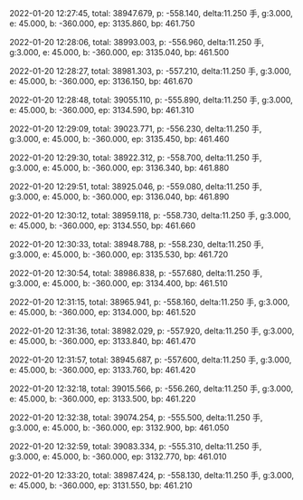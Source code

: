 2022-01-20 12:27:45, total: 38947.679, p: -558.140, delta:11.250 手, g:3.000, e: 45.000, b: -360.000, ep: 3135.860, bp: 461.750

2022-01-20 12:28:06, total: 38993.003, p: -556.960, delta:11.250 手, g:3.000, e: 45.000, b: -360.000, ep: 3135.040, bp: 461.500

2022-01-20 12:28:27, total: 38981.303, p: -557.210, delta:11.250 手, g:3.000, e: 45.000, b: -360.000, ep: 3136.150, bp: 461.670

2022-01-20 12:28:48, total: 39055.110, p: -555.890, delta:11.250 手, g:3.000, e: 45.000, b: -360.000, ep: 3134.590, bp: 461.310

2022-01-20 12:29:09, total: 39023.771, p: -556.230, delta:11.250 手, g:3.000, e: 45.000, b: -360.000, ep: 3135.450, bp: 461.460

2022-01-20 12:29:30, total: 38922.312, p: -558.700, delta:11.250 手, g:3.000, e: 45.000, b: -360.000, ep: 3136.340, bp: 461.880

2022-01-20 12:29:51, total: 38925.046, p: -559.080, delta:11.250 手, g:3.000, e: 45.000, b: -360.000, ep: 3136.040, bp: 461.890

2022-01-20 12:30:12, total: 38959.118, p: -558.730, delta:11.250 手, g:3.000, e: 45.000, b: -360.000, ep: 3134.550, bp: 461.660

2022-01-20 12:30:33, total: 38948.788, p: -558.230, delta:11.250 手, g:3.000, e: 45.000, b: -360.000, ep: 3135.530, bp: 461.720

2022-01-20 12:30:54, total: 38986.838, p: -557.680, delta:11.250 手, g:3.000, e: 45.000, b: -360.000, ep: 3134.400, bp: 461.510

2022-01-20 12:31:15, total: 38965.941, p: -558.160, delta:11.250 手, g:3.000, e: 45.000, b: -360.000, ep: 3134.000, bp: 461.520

2022-01-20 12:31:36, total: 38982.029, p: -557.920, delta:11.250 手, g:3.000, e: 45.000, b: -360.000, ep: 3133.840, bp: 461.470

2022-01-20 12:31:57, total: 38945.687, p: -557.600, delta:11.250 手, g:3.000, e: 45.000, b: -360.000, ep: 3133.760, bp: 461.420

2022-01-20 12:32:18, total: 39015.566, p: -556.260, delta:11.250 手, g:3.000, e: 45.000, b: -360.000, ep: 3133.500, bp: 461.220

2022-01-20 12:32:38, total: 39074.254, p: -555.500, delta:11.250 手, g:3.000, e: 45.000, b: -360.000, ep: 3132.900, bp: 461.050

2022-01-20 12:32:59, total: 39083.334, p: -555.310, delta:11.250 手, g:3.000, e: 45.000, b: -360.000, ep: 3132.770, bp: 461.010

2022-01-20 12:33:20, total: 38987.424, p: -558.130, delta:11.250 手, g:3.000, e: 45.000, b: -360.000, ep: 3131.550, bp: 461.210